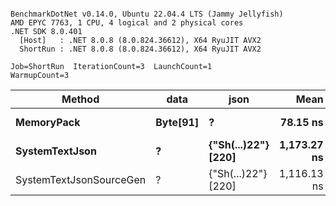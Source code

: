 ```

BenchmarkDotNet v0.14.0, Ubuntu 22.04.4 LTS (Jammy Jellyfish)
AMD EPYC 7763, 1 CPU, 4 logical and 2 physical cores
.NET SDK 8.0.401
  [Host]   : .NET 8.0.8 (8.0.824.36612), X64 RyuJIT AVX2
  ShortRun : .NET 8.0.8 (8.0.824.36612), X64 RyuJIT AVX2

Job=ShortRun  IterationCount=3  LaunchCount=1  
WarmupCount=3  

```
| Method                  | data     | json                | Mean        | Error     | StdDev   | Min         | Max         | Gen0   | Allocated |
|------------------------ |--------- |-------------------- |------------:|----------:|---------:|------------:|------------:|-------:|----------:|
| **MemoryPack**              | **Byte[91]** | **?**                   |    **78.15 ns** |  **3.217 ns** | **0.176 ns** |    **78.04 ns** |    **78.35 ns** | **0.0019** |     **168 B** |
| **SystemTextJson**          | **?**        | **{&quot;Sh(...)22&quot;} [220]** | **1,173.27 ns** | **62.089 ns** | **3.403 ns** | **1,171.05 ns** | **1,177.19 ns** | **0.0019** |     **168 B** |
| SystemTextJsonSourceGen | ?        | {&quot;Sh(...)22&quot;} [220] | 1,116.13 ns | 32.975 ns | 1.807 ns | 1,114.04 ns | 1,117.28 ns | 0.0019 |     168 B |
